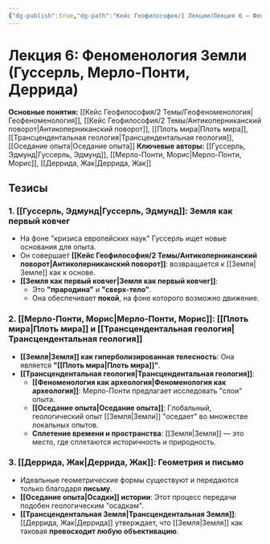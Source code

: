 ```yaml
---
{"dg-publish":true,"dg-path":"Кейс Геофилософия/1 Лекции/Лекция 6 – Феноменология Земли","permalink":"/kejs-geofilosofiya/1-lekczii/lekcziya-6-fenomenologiya-zemli/","dgShowLocalGraph":true}
---
```



# Лекция 6: Феноменология Земли (Гуссерль, Мерло-Понти, Деррида)

**Основные понятия:** [[Кейс Геофилософия/2 Темы/Геофеноменология\|Геофеноменология]], [[Кейс Геофилософия/2 Темы/Антикоперниканский поворот\|Антикоперниканский поворот]], [[Плоть мира\|Плоть мира]], [[Трансцендентальная геология\|Трансцендентальная геология]], [[Оседание опыта\|Оседание опыта]]
**Ключевые авторы:** [[Гуссерль, Эдмунд\|Гуссерль, Эдмунд]], [[Мерло-Понти, Морис\|Мерло-Понти, Морис]], [[Деррида, Жак\|Деррида, Жак]]

## Тезисы

### 1. [[Гуссерль, Эдмунд\|Гуссерль, Эдмунд]]: Земля как первый ковчег
- На фоне "кризиса европейских наук" Гуссерль ищет новые основания для опыта.
- Он совершает **[[Кейс Геофилософия/2 Темы/Антикоперниканский поворот\|Антикоперниканский поворот]]**: возвращается к [[Земля\|Земле]] как к основе.
- **[[Земля как первый ковчег\|Земля как первый ковчег]]**:
    - Это **"прародина"** и **"сверх-тело"**.
    - Она обеспечивает **покой**, на фоне которого возможно движение.

### 2. [[Мерло-Понти, Морис\|Мерло-Понти, Морис]]: [[Плоть мира\|Плоть мира]] и [[Трансцендентальная геология\|Трансцендентальная геология]]
- **[[Земля\|Земля]] как гиперболизированная телесность**: Она является **"[[Плоть мира\|Плоть мира]]"**.
- **[[Трансцендентальная геология\|Трансцендентальная геология]]**:
    - **[[Феноменология как археология\|Феноменология как археология]]**: Мерло-Понти предлагает исследовать "слои" опыта.
    - **[[Оседание опыта\|Оседание опыта]]**: Глобальный, геологический опыт [[Земля\|Земли]] "оседает" во множестве локальных опытов.
    - **Сплетение времени и пространства**: [[Земля\|Земля]] — это место, где сплетаются историчность и природность.

### 3. [[Деррида, Жак\|Деррида, Жак]]: Геометрия и письмо
- Идеальные геометрические формы существуют и передаются только благодаря **письму**.
- **[[Оседание опыта\|Осадки]] истории**: Этот процесс передачи подобен геологическим "осадкам".
- **[[Трансцендентальная Земля\|Трансцендентальная Земля]]**: [[Деррида, Жак\|Деррида]] утверждает, что [[Земля\|Земля]] как таковая **превосходит любую объективацию**.
